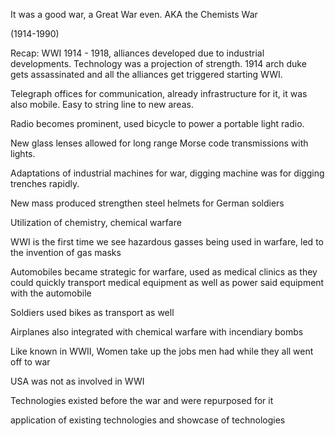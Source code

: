 It was a good war, a Great War even.
AKA the Chemists War

(1914-1990)

Recap: WWI 1914 - 1918, alliances developed due to industrial developments. Technology was a projection of strength. 1914 arch duke gets assassinated and all the alliances get triggered starting WWI.

Telegraph offices for communication, already infrastructure for it, it was also mobile. Easy to string line to new areas.

Radio becomes prominent, used bicycle to power a portable light radio.

New glass lenses allowed for long range Morse code transmissions with lights.

Adaptations of industrial machines for war, digging machine was for digging trenches rapidly.

New mass produced strengthen steel helmets for German soldiers

Utilization of chemistry, chemical warfare

WWI is the first time we see hazardous gasses being used in warfare, led to the invention of gas masks

Automobiles became strategic for warfare, used as medical clinics as they could quickly transport medical equipment as well as power said equipment with the automobile

Soldiers used bikes as transport as well

Airplanes also integrated with chemical warfare with incendiary bombs

Like known in WWII, Women take up the jobs men had while they all went off to war

USA was not as involved in WWI

Technologies existed before the war and were repurposed for it

application of existing technologies and showcase of technologies